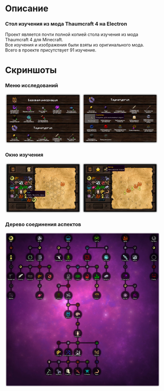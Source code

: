 # Описание 
<h3>Стол изучения из мода Thaumcraft 4 на Electron</h3>
  
Проект является почти полной копией стола изучения из мода Thaumcraft 4 для Minecraft.  
Все изучения и изображения были взяты из оригинального мода.  
Всего в проекте присутствует 91 изучение.
# Скриншоты
<p align="center">
  <div>
    <h3>Меню исследований</h3>
    <img width='49%' src="https://raw.githubusercontent.com/Kicshikxo/Thaumcraft-research-table/master/images/screenshots/screenshot-1.png" alt="screenshot-1"/>
    <img width='49%' src="https://raw.githubusercontent.com/Kicshikxo/Thaumcraft-research-table/master/images/screenshots/screenshot-2.png" alt="screenshot-2"/>
  </div>
  <div>
    <h3>Окно изучения</h3>
    <img width='49%' src="https://raw.githubusercontent.com/Kicshikxo/Thaumcraft-research-table/master/images/screenshots/screenshot-3.png" alt="screenshot-3"/>
    <img width='49%' src="https://raw.githubusercontent.com/Kicshikxo/Thaumcraft-research-table/master/images/screenshots/screenshot-4.png" alt="screenshot-4"/>
  </div>
</p>

### Дерево соединения аспектов
<p align="center">
  <img src="https://raw.githubusercontent.com/Kicshikxo/Thaumcraft-research-table/master/images/screenshots/aspects.png" alt="aspects"/>
</p>
